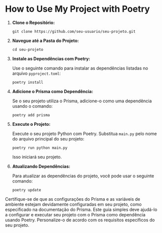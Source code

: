 # How to Use My Project with Poetry

1. **Clone o Repositório:**

   ```
   git clone https://github.com/seu-usuario/seu-projeto.git
   ```

2. **Navegue até a Pasta do Projeto:**

   ```
   cd seu-projeto
   ```

3. **Instale as Dependências com Poetry:**

   Use o seguinte comando para instalar as dependências listadas no arquivo `pyproject.toml`:

   ```
   poetry install
   ```

4. **Adicione o Prisma como Dependência:**

   Se o seu projeto utiliza o Prisma, adicione-o como uma dependência usando o comando:

   ```
   poetry add prisma
   ```

5. **Execute o Projeto:**

   Execute o seu projeto Python com Poetry. Substitua `main.py` pelo nome do arquivo principal do seu projeto:

   ```
   poetry run python main.py
   ```

   Isso iniciará seu projeto.

6. **Atualizando Dependências:**

   Para atualizar as dependências do projeto, você pode usar o seguinte comando:

   ```
   poetry update
   ```

Certifique-se de que as configurações do Prisma e as variáveis de ambiente estejam devidamente configuradas em seu projeto, como especificado na documentação do Prisma. Este guia simples deve ajudá-lo a configurar e executar seu projeto com o Prisma como dependência usando Poetry. Personalize-o de acordo com os requisitos específicos do seu projeto.

